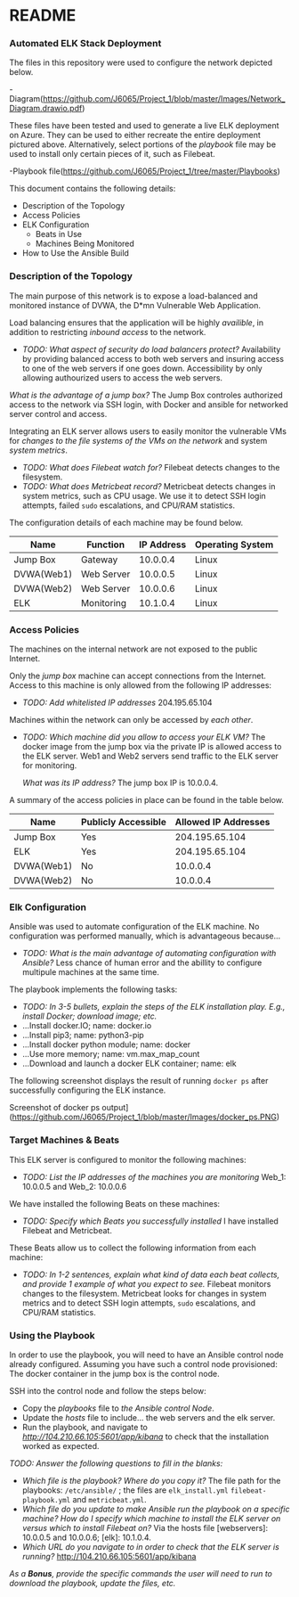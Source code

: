 # README

### Automated ELK Stack Deployment

The files in this repository were used to configure the network depicted below.

-Diagram(https://github.com/J6065/Project_1/blob/master/Images/Network_Diagram.drawio.pdf)

These files have been tested and used to generate a live ELK deployment on Azure. They can be used to either recreate the entire deployment pictured above. Alternatively, select portions of the _playbook_ file may be used to install only certain pieces of it, such as Filebeat.

-Playbook file(https://github.com/J6065/Project_1/tree/master/Playbooks)

This document contains the following details:

- Description of the Topology
- Access Policies
- ELK Configuration
  - Beats in Use
  - Machines Being Monitored
- How to Use the Ansible Build

### Description of the Topology

The main purpose of this network is to expose a load-balanced and monitored instance of DVWA, the D*mn Vulnerable Web Application.

Load balancing ensures that the application will be highly _availible_, in addition to restricting _inbound access_ to the network.

- _TODO: What aspect of security do load balancers protect?_
 Availability by providing balanced access to both web servers and insuring access to one of the web servers if one goes down. Accessibility by only allowing authourized users to access the web servers.

_What is the advantage of a jump box?_ The Jump Box controles authorized access to the network via SSH login, with Docker and ansible for networked server control and access.

Integrating an ELK server allows users to easily monitor the vulnerable VMs for _changes to the file systems of the VMs on the network_ and system _system metrics_.

- _TODO: What does Filebeat watch for?_ Filebeat detects changes to the filesystem.
- _TODO: What does Metricbeat record?_ Metricbeat detects changes in system metrics, such as CPU usage. We use it to detect SSH login attempts, failed `sudo` escalations, and CPU/RAM statistics.

The configuration details of each machine may be found below.

| Name     | Function | IP Address | Operating System |
|----------|----------|------------|------------------|
| Jump Box | Gateway  | 10.0.0.4   | Linux            |
|DVWA(Web1)|Web Server| 10.0.0.5   | Linux            |
|DVWA(Web2)|Web Server| 10.0.0.6   | Linux            |
| ELK      |Monitoring| 10.1.0.4   | Linux            |

### Access Policies

The machines on the internal network are not exposed to the public Internet.

Only the _jump box_ machine can accept connections from the Internet. Access to this machine is only allowed from the following IP addresses:

- _TODO: Add whitelisted IP addresses_  204.195.65.104

Machines within the network can only be accessed by _each other_.

- _TODO: Which machine did you allow to access your ELK VM?_ The docker image from the jump box via the private IP is allowed access to the ELK server. Web1 and Web2 servers send traffic to the ELK server for monitoring.

  _What was its IP address?_ The jump box IP is 10.0.0.4.

A summary of the access policies in place can be found in the table below.

| Name     | Publicly Accessible | Allowed IP Addresses |
|----------|---------------------|----------------------|
| Jump Box | Yes                 | 204.195.65.104       |
| ELK      | Yes                 | 204.195.65.104       |
|DVWA(Web1)| No                  | 10.0.0.4             |
|DVWA(Web2)| No                  | 10.0.0.4             |

### Elk Configuration

Ansible was used to automate configuration of the ELK machine. No configuration was performed manually, which is advantageous because...

- _TODO: What is the main advantage of automating configuration with Ansible?_ Less chance of human error and the abillity to configure multipule machines at the same time.

The playbook implements the following tasks:

- _TODO: In 3-5 bullets, explain the steps of the ELK installation play. E.g., install Docker; download image; etc._
- ...Install docker.IO; name: docker.io
- ...Install pip3; name: python3-pip
- ...Install docker python module; name: docker
- ...Use more memory; name: vm.max_map_count
- ...Download and launch a docker ELK container; name: elk

The following screenshot displays the result of running `docker ps` after successfully configuring the ELK instance.

Screenshot of docker ps output](https://github.com/J6065/Project_1/blob/master/Images/docker_ps.PNG)

### Target Machines & Beats

This ELK server is configured to monitor the following machines:

- _TODO: List the IP addresses of the machines you are monitoring_ Web_1: 10.0.0.5 and Web_2: 10.0.0.6

We have installed the following Beats on these machines:

- _TODO: Specify which Beats you successfully installed_
I have installed Filebeat and Metricbeat.

These Beats allow us to collect the following information from each machine:

- _TODO: In 1-2 sentences, explain what kind of data each beat collects, and provide 1 example of what you expect to see._
Filebeat monitors changes to the filesystem. Metricbeat looks for changes in system metrics and to detect SSH login attempts, `sudo` escalations, and CPU/RAM statistics.

### Using the Playbook

In order to use the playbook, you will need to have an Ansible control node already configured. Assuming you have such a control node provisioned: The docker container in the jump box is the control node.

SSH into the control node and follow the steps below:

- Copy the _playbooks_ file to _the Ansible control Node_.
- Update the _hosts_ file to include... the web servers and the elk server.
- Run the playbook, and navigate to _<http://104.210.66.105:5601/app/kibana>_ to check that the installation worked as expected.

_TODO: Answer the following questions to fill in the blanks:_

- _Which file is the playbook? Where do you copy it?_ The file path for the playbooks: `/etc/ansible/` ; the files are `elk_install.yml` `filebeat-playbook.yml` and `metricbeat.yml`.
- _Which file do you update to make Ansible run the playbook on a specific machine? How do I specify which machine to install the ELK server on versus which to install Filebeat on?_ Via the hosts file [webservers]: 10.0.0.5 and 10.0.0.6; [elk]: 10.1.0.4.
- _Which URL do you navigate to in order to check that the ELK server is running?_ <http://104.210.66.105:5601/app/kibana>

_As a **Bonus**, provide the specific commands the user will need to run to download the playbook, update the files, etc._

